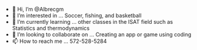 - 👋 Hi, I’m @Albrecgm
- 👀 I’m interested in ... Soccer, fishing, and basketball
- 🌱 I’m currently learning ... other classes in the ISAT field such as Statistics and thermodynamics
- 💞️ I’m looking to collaborate on ... Creating an app or game using coding
- 📫 How to reach me ... 572-528-5284

<!---
Albrecgm/Albrecgm is a ✨ special ✨ repository because its `README.md` (this file) appears on your GitHub profile.
You can click the Preview link to take a look at your changes.
--->
